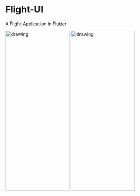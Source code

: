 # Flight-UI
A Flight Application in Flutter

<img src="ss1.jpg" alt="drawing" width="200" height="500"/>
<img src="ss2.jpg" alt="drawing" width="200" height="500"/>
